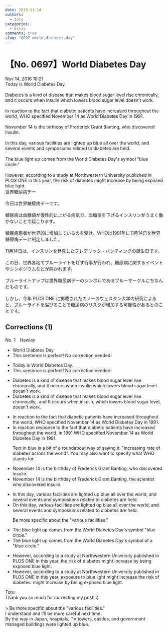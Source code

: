 ```yaml
---
date: 2016-11-14
authors:
  - toru
categories:
  - Essay
comments: true
slug: "0697_world-diabetes-day"
---
```


# 【No. 0697】World Diabetes Day
<div class="date">Nov 14, 2016 10:21</div>
<div id="post"><div id="body_show_ori">
Today is World Diabetes Day.<br/><br/>Diabetes is a kind of disease that makes blood sugar level rise chronically, and it occurs when insulin which lowers blood sugar level doesn't work.<br/><br/>In reaction to the fact that diabetic patients have increased throughout the world, WHO specified November 14 as World Diabetes Day in 1991.<br/><br/>November 14 is the birthday of Frederick Grant Banting, who discovered insulin.<br/><br/>In this day, various facilities are lighted up blue all over the world, and several events and symposiums related to diabetes are held.<br/><br/>The blue light up comes from the World Diabetes Day's symbol "blue circle."<br/><br/>However, according to a study at Northwestern University published in PLOS ONE in this year, the risk of diabetes might increase by being exposed blue light.
</div></div>

<!-- more -->

<div id="post_ja"><div id="body_show_mo">
世界糖尿病デー<br/><br/>今日は世界糖尿病デーです。<br/><br/>糖尿病は血糖値が慢性的に上がる病気で、血糖値を下げるインスリンがうまく働かないことで起こります。<br/><br/>糖尿病患者が世界的に増加しているのを受け、WHOは1991年に11月14日を世界糖尿病デーと制定しました。<br/><br/>11月14日は、インスリンを発見したフレデリック・バンティングの誕生日です。<br/><br/>この日、世界各地でブルーライトを灯す行事が行われ、糖尿病に関するイベントやシンポジウムなどが開かれます。<br/><br/>ブルーライトアップは世界糖尿病デーのシンボルであるブルーサークルにちなんだものです。<br/><br/>しかし、今年 PLOS ONE に掲載されたのノースウェスタン大学の研究によると、ブルーライトを浴びることで糖尿病のリスクが増加する可能性があるとのことです。
</div></div>

## Corrections (1)
<div id="block"><div class="first_name"> No. 1　<span class="just_name">Hawley</span></div><div id="block2">
<ul class="correction_field">
<li class="incorrect">World Diabetes Day</li>
<li class="corrected perfect">This sentence is perfect! No correction needed!</li>
</ul>
<ul class="correction_field">
<li class="incorrect">Today is World Diabetes Day.</li>
<li class="corrected perfect">This sentence is perfect! No correction needed!</li>
</ul>
<ul class="correction_field">
<li class="incorrect">Diabetes is a kind of disease that makes blood sugar level rise chronically, and it occurs when insulin which lowers blood sugar level doesn't work.</li>
<li class="corrected correct">
Diabetes is a <span class="sline">kind of</span> disease that makes blood sugar level rise chronically<span class="sline">,</span><span class="f_red">.</span> <span class="sline">and</span> <span class="f_red">I</span>t occurs when insulin<span class="f_red">,</span> which lowers blood sugar level<span class="f_red">,</span> doesn't work.
</li>
</ul>
<ul class="correction_field">
<li class="incorrect">In reaction to the fact that diabetic patients have increased throughout the world, WHO specified November 14 as World Diabetes Day in 1991.</li>
<li class="corrected correct">
In <span class="sline">reaction </span><span class="f_red">response</span> to the <span class="f_blue">fact that diabetic patients have increased throughout the world</span>, <span class="f_red">in 1991 </span>WHO specified November 14 as World Diabetes Day<span class="sline"> in 1991</span>.
<p class="correction_comment">Text in blue is a bit of a roundabout way of saying it. "increasing rate of diabetes across the world". You may also want to specify what WHO stands for.</p>
</li>
</ul>
<ul class="correction_field">
<li class="incorrect">November 14 is the birthday of Frederick Grant Banting, who discovered insulin.</li>
<li class="corrected correct">
November 14 is the birthday of Frederick Grant Banting, <span class="f_red">the scientist </span>who discovered insulin.
</li>
</ul>
<ul class="correction_field">
<li class="incorrect">In this day, various facilities are lighted up blue all over the world, and several events and symposiums related to diabetes are held.</li>
<li class="corrected correct">
<span class="f_red">O</span>n this day, various facilities are lighted up blue all over the world<span class="sline">,</span> and several events and symposiums related to diabetes are held.
<p class="correction_comment">Be more specific about the "various facilities."</p>
</li>
</ul>
<ul class="correction_field">
<li class="incorrect">The blue light up comes from the World Diabetes Day's symbol "blue circle."</li>
<li class="corrected correct">
The blue light <span class="sline"><span class="f_gray">up</span></span> comes from the World Diabetes Day's symbol <span class="f_red">of a </span>"blue circle."
</li>
</ul>
<ul class="correction_field">
<li class="incorrect">However, according to a study at Northwestern University published in PLOS ONE in this year, the risk of diabetes might increase by being exposed blue light.</li>
<li class="corrected correct">
However, according to a study at Northwestern University published in PLOS ONE in this year, <span class="f_red">exposure to blue light might increase </span>the risk of diabetes.<span class="sline"> might increase by being exposed blue light.</span>
</li>
</ul>
</div><div class="name"><span class="just_name">Toru</span><br>
Thank you so much for correcting my post! :)<br/><br/>&gt; Be more specific about the "various facilities."<br/>I understand and I'll be more careful next time.<br/>By the way in Japan, hospitals, TV towers, castles, and government managed buildings were lighted up blue.
</div>
</div>

